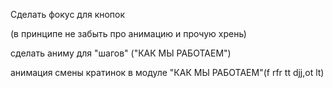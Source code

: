 Сделать фокус для кнопок

(в принципе не забыть про анимацию и прочую хрень)

сделать аниму для "шагов" ("КАК МЫ РАБОТАЕМ")

анимация смены кратинок в модуле "КАК МЫ РАБОТАЕМ"(f rfr tt djj,ot lt)